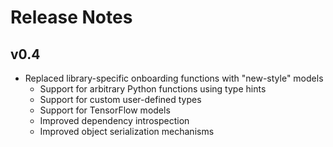 
# Release Notes

## v0.4

* Replaced library-specific onboarding functions with "new-style" models
    * Support for arbitrary Python functions using type hints
    * Support for custom user-defined types
    * Support for TensorFlow models
    * Improved dependency introspection
    * Improved object serialization mechanisms